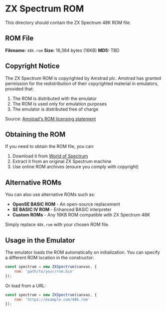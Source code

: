# ZX Spectrum ROM

This directory should contain the ZX Spectrum 48K ROM file.

## ROM File

**Filename:** `48k.rom`
**Size:** 16,384 bytes (16KB)
**MD5:** TBD

## Copyright Notice

The ZX Spectrum ROM is copyrighted by Amstrad plc. Amstrad has granted permission for the redistribution of their copyrighted material in emulators, provided that:

1. The ROM is distributed with the emulator
2. The ROM is used only for emulation purposes
3. The emulator is distributed free of charge

Source: [Amstrad's ROM licensing statement](http://www.worldofspectrum.org/permits/amstrad-roms.txt)

## Obtaining the ROM

If you need to obtain the ROM file, you can:

1. Download it from [World of Spectrum](http://www.worldofspectrum.org/pub/sinclair/rom-images/)
2. Extract it from an original ZX Spectrum machine
3. Use online ROM archives (ensure you comply with copyright)

## Alternative ROMs

You can also use alternative ROMs such as:

- **OpenSE BASIC ROM** - An open-source replacement
- **SE BASIC IV ROM** - Enhanced BASIC interpreter
- **Custom ROMs** - Any 16KB ROM compatible with ZX Spectrum 48K

Simply replace `48k.rom` with your chosen ROM file.

## Usage in the Emulator

The emulator loads the ROM automatically on initialization. You can specify a different ROM location in the constructor:

```javascript
const spectrum = new ZXSpectrum(canvas, {
    rom: 'path/to/your/rom.bin'
});
```

Or load from a URL:

```javascript
const spectrum = new ZXSpectrum(canvas, {
    rom: 'https://example.com/48k.rom'
});
```
